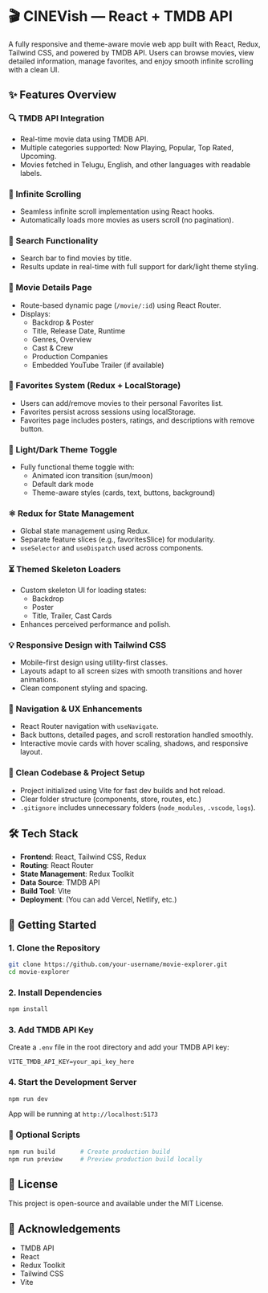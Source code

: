 
# 🎬 CINEVish — React + TMDB API

A fully responsive and theme-aware movie web app built with React, Redux, Tailwind CSS, and powered by TMDB API. Users can browse movies, view detailed information, manage favorites, and enjoy smooth infinite scrolling with a clean UI.

## ✨ Features Overview

### 🔍 TMDB API Integration
- Real-time movie data using TMDB API.
- Multiple categories supported: Now Playing, Popular, Top Rated, Upcoming.
- Movies fetched in Telugu, English, and other languages with readable labels.

### 🔁 Infinite Scrolling
- Seamless infinite scroll implementation using React hooks.
- Automatically loads more movies as users scroll (no pagination).

### 🔎 Search Functionality
- Search bar to find movies by title.
- Results update in real-time with full support for dark/light theme styling.

### 🎥 Movie Details Page
- Route-based dynamic page (`/movie/:id`) using React Router.
- Displays:
  - Backdrop & Poster
  - Title, Release Date, Runtime
  - Genres, Overview
  - Cast & Crew
  - Production Companies
  - Embedded YouTube Trailer (if available)

### 🌟 Favorites System (Redux + LocalStorage)
- Users can add/remove movies to their personal Favorites list.
- Favorites persist across sessions using localStorage.
- Favorites page includes posters, ratings, and descriptions with remove button.

### 🎨 Light/Dark Theme Toggle
- Fully functional theme toggle with:
  - Animated icon transition (sun/moon)
  - Default dark mode
  - Theme-aware styles (cards, text, buttons, background)

### ⚛️ Redux for State Management
- Global state management using Redux.
- Separate feature slices (e.g., favoritesSlice) for modularity.
- `useSelector` and `useDispatch` used across components.

### ⏳ Themed Skeleton Loaders
- Custom skeleton UI for loading states:
  - Backdrop
  - Poster
  - Title, Trailer, Cast Cards
- Enhances perceived performance and polish.

### 💡 Responsive Design with Tailwind CSS
- Mobile-first design using utility-first classes.
- Layouts adapt to all screen sizes with smooth transitions and hover animations.
- Clean component styling and spacing.

### 🧭 Navigation & UX Enhancements
- React Router navigation with `useNavigate`.
- Back buttons, detailed pages, and scroll restoration handled smoothly.
- Interactive movie cards with hover scaling, shadows, and responsive layout.

### 🧠 Clean Codebase & Project Setup
- Project initialized using Vite for fast dev builds and hot reload.
- Clear folder structure (components, store, routes, etc.)
- `.gitignore` includes unnecessary folders (`node_modules`, `.vscode`, `logs`).

## 🛠️ Tech Stack

- **Frontend**: React, Tailwind CSS, Redux
- **Routing**: React Router
- **State Management**: Redux Toolkit
- **Data Source**: TMDB API
- **Build Tool**: Vite
- **Deployment**: (You can add Vercel, Netlify, etc.)

## 🚀 Getting Started

### 1. Clone the Repository

```bash
git clone https://github.com/your-username/movie-explorer.git
cd movie-explorer
```

### 2. Install Dependencies

```bash
npm install
```

### 3. Add TMDB API Key

Create a `.env` file in the root directory and add your TMDB API key:

```
VITE_TMDB_API_KEY=your_api_key_here
```

### 4. Start the Development Server

```bash
npm run dev
```

App will be running at `http://localhost:5173`

### 🧪 Optional Scripts

```bash
npm run build       # Create production build
npm run preview     # Preview production build locally
```

## 🧾 License

This project is open-source and available under the MIT License.

## 🙌 Acknowledgements

- TMDB API
- React
- Redux Toolkit
- Tailwind CSS
- Vite
